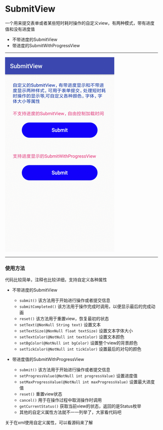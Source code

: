 # SubmitView
一个用来提交表单或者某些短时耗时操作的自定义view，有两种模式，带有进度值和没有进度值

* 不带进度的SubmitView
* 带进度的SubmitWithProgressView
---

![](https://github.com/yihaoBeta/SubmitView/blob/master/screenshot/screenshot.gif)

---

### 使用方法

代码比较简单，注释也比较详细，支持自定义各种属性

* 不带进度的SubmitView
  - `submit()` 该方法用于开始进行操作或者提交信息
  - `submitCompleted()` 该方法用于操作完成时调用，以便显示最后的完成动画
  - `reset()` 该方法用于重置view，恢复最初的状态
  - `setText(@NonNull String text)` 设置文本
  - `setTextSize(@NonNull float textSize)` 设置文本字体大小
  - `setTextColor(@NotNull int textColor)` 设置文本颜色
  - `setBgColor(@NotNull int bgColor)` 设置整个view的背景颜色
  - `setTickColor(@NotNull int tickColor)` 设置最后的对勾的颜色
  
* 带进度值的SubmitWithProgressView
  - `submit()` 该方法用于开始进行操作或者提交信息
  - `setProgressValue(@NotNull int progressValue)` 设置进度值
  - `setMaxProgressValue(@NotNull int maxProgressValue)` 设置最大进度值
  - `reset()` 重置view状态
  - `cancel()` 用于在操作过程中取消操作时调用
  - `getCurrentStatus()` 获取当前view的状态，返回的是Status枚举
  - 其他的自定义属性方法就不一一列举了，大家看代码吧
  
关于在xml使用自定义属性，可以看源码来了解
  
